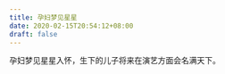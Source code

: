 ```yaml
---
title: 孕妇梦见星星
date: 2020-02-15T20:54:12+08:00
draft: false
---
```


孕妇梦见星星入怀，生下的儿子将来在演艺方面会名满天下。<br>
